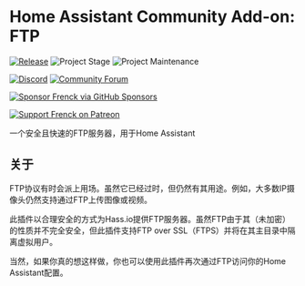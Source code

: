 # Home Assistant Community Add-on: FTP

[![Release][release-shield]][release] ![Project Stage][project-stage-shield] ![Project Maintenance][maintenance-shield]

[![Discord][discord-shield]][discord] [![Community Forum][forum-shield]][forum]

[![Sponsor Frenck via GitHub Sponsors][github-sponsors-shield]][github-sponsors]

[![Support Frenck on Patreon][patreon-shield]][patreon]

一个安全且快速的FTP服务器，用于Home Assistant

## 关于

FTP协议有时会派上用场。虽然它已经过时，但仍然有其用途。例如，大多数IP摄像头仍然支持通过FTP上传图像或视频。

此插件以合理安全的方式为Hass.io提供FTP服务器。虽然FTP由于其（未加密）的性质并不完全安全，但此插件支持FTP over SSL（FTPS）并将在其主目录中隔离虚拟用户。

当然，如果你真的想这样做，你也可以使用此插件再次通过FTP访问你的Home Assistant配置。

[discord-shield]: https://img.shields.io/discord/478094546522079232.svg
[discord]: https://discord.me/hassioaddons
[forum-shield]: https://img.shields.io/badge/community-forum-brightgreen.svg
[forum]: https://community.home-assistant.io/t/home-assistant-community-add-on-ftp/36799?u=frenck
[github-sponsors-shield]: https://frenck.dev/wp-content/uploads/2019/12/github_sponsor.png
[github-sponsors]: https://github.com/sponsors/frenck
[maintenance-shield]: https://img.shields.io/maintenance/yes/2025.svg
[patreon-shield]: https://frenck.dev/wp-content/uploads/2019/12/patreon.png
[patreon]: https://www.patreon.com/frenck
[project-stage-shield]: https://img.shields.io/badge/project%20stage-production%20ready-brightgreen.svg
[release-shield]: https://img.shields.io/badge/version-v5.3.3-blue.svg
[release]: https://github.com/hassio-addons/addon-ftp/tree/v5.3.3